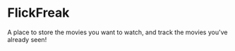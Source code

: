 # FlickFreak

A place to store the movies you want to watch, and track the movies you've already seen!
